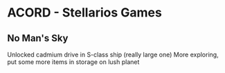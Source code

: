 # ACORD - Stellarios Games
## No Man's Sky

Unlocked cadmium drive in S-class ship (really large one)
More exploring, put some more items in storage on lush planet
